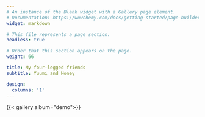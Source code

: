 ```yaml
---
# An instance of the Blank widget with a Gallery page element.
# Documentation: https://wowchemy.com/docs/getting-started/page-builder/
widget: markdown

# This file represents a page section.
headless: true

# Order that this section appears on the page.
weight: 66

title: My four-legged friends 
subtitle: Yuumi and Honey

design:
  columns: '1'
---
```

{{< gallery album="demo">}}
